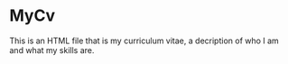 # MyCv
This is an HTML file that is my curriculum vitae, a decription of who I am and what my skills are.
